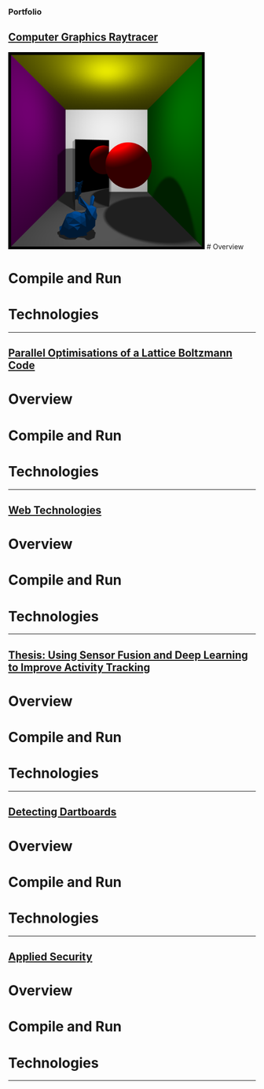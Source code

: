 ### Portfolio

## [Computer Graphics Raytracer](https://github.com/ainsleyrutterford/UOB_Raytracer)
<img src="images/showcase1.png" width="400">
# Overview

# Compile and Run

# Technologies 

---
## [Parallel Optimisations of a Lattice Boltzmann Code](https://github.com/hw16471/UOB_OpenCL_LBM)

# Overview

# Compile and Run

# Technologies 

---
## [Web Technologies](https://github.com/hw16471/UOB_Web_Tech_CW)

# Overview

# Compile and Run

# Technologies 

---

## [Thesis: Using Sensor Fusion and Deep Learning to Improve Activity Tracking](https://github.com/hw16471/ActivityTrackingWithSensorFusion)

# Overview

# Compile and Run

# Technologies 



---

## [Detecting Dartboards](https://github.com/hw16471/UOB_DartboardDetector)

# Overview

# Compile and Run

# Technologies 

---


## [Applied Security](https://github.com/hw16471/UOB_DartboardDetector)

# Overview

# Compile and Run

# Technologies 

---
